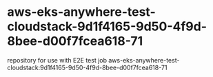 # aws-eks-anywhere-test-cloudstack-9d1f4165-9d50-4f9d-8bee-d00f7fcea618-71
repository for use with E2E test job aws-eks-anywhere-test-cloudstack:9d1f4165-9d50-4f9d-8bee-d00f7fcea618-71

